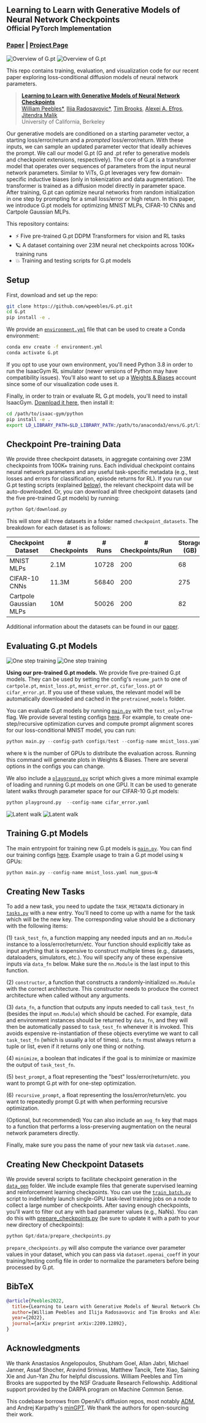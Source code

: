 ## Learning to Learn with Generative Models of Neural Network Checkpoints<br><sub>Official PyTorch Implementation</sub>

### [Paper](http://arxiv.org/abs/2209.12892) | [Project Page](https://www.wpeebles.com/Gpt)

![Overview of G.pt](images/Gpt_lightmode.gif#gh-light-mode-only)
![Overview of G.pt](images/Gpt_darkmode.gif#gh-dark-mode-only)

This repo contains training, evaluation, and visualization code for our recent paper exploring 
loss-conditional diffusion models of neural network parameters. 

> [**Learning to Learn with Generative Models of Neural Network Checkpoints**](https://www.wpeebles.com/Gpt)<br>
> [William Peebles*](https://www.wpeebles.com), [Ilija Radosavovic*](https://people.eecs.berkeley.edu/~ilija/),
> [Tim Brooks](https://www.timothybrooks.com), [Alexei A. Efros](http://people.eecs.berkeley.edu/~efros/), 
> [Jitendra Malik](http://people.eecs.berkeley.edu/~malik/)
> <br>University of California, Berkeley<br>

Our generative models are conditioned on a starting parameter vector, a starting loss/error/return and a 
_prompted_ loss/error/return. With these inputs, we can sample an updated parameter vector that ideally achieves the 
prompt. We call our model G.pt (G and .pt refer to generative models and checkpoint extensions, respectively). The core of 
G.pt is a transformer model that operates over sequences of parameters from the input neural network
parameters. Similar to ViTs, G.pt leverages very few domain-specific inductive biases (only in tokenization and data augmentation). 
The transformer is trained as a diffusion model directly in parameter space. After training, G.pt
can optimize neural networks from random initialization in one step by prompting for a small loss/error or high return. 
In this paper, we introduce G.pt models for optimizing MNIST MLPs, CIFAR-10 CNNs and Cartpole Gaussian MLPs. 

This repository contains:

* ⚡️ Five pre-trained G.pt DDPM Transformers for vision and RL tasks
* 🪐 A dataset containing over 23M neural net checkpoints across 100K+ training runs
* 💥 Training and testing scripts for G.pt models

## Setup

First, download and set up the repo:

```bash
git clone https://github.com/wpeebles/G.pt.git
cd G.pt
pip install -e .
```

We provide an [`environment.yml`](environment.yml) file that can be used to create a Conda environment:

```bash
conda env create -f environment.yml
conda activate G.pt
```

If you opt to use your own environment, you'll need Python 3.8 in order to run the IsaacGym RL simulator (newer versions
of Python may have compatibility issues). You'll also want to set up a [Weights & Biases](https://wandb.ai/site) account 
since some of our visualization code uses it.

Finally, in order to train or evaluate RL G.pt models, you'll need to install IsaacGym. 
[Download it here](https://developer.nvidia.com/isaac-gym), then install it:

```bash
cd /path/to/isaac-gym/python
pip install -e .
export LD_LIBRARY_PATH=$LD_LIBRARY_PATH:/path/to/anaconda3/envs/G.pt/lib
```

## Checkpoint Pre-training Data

We provide three checkpoint datasets, in aggregate containing over 23M checkpoints from 100K+ training runs. Each 
individual checkpoint contains neural network parameters and any useful task-specific metadata (e.g., test losses and 
errors for classification, episode returns for RL). If you run our G.pt testing scripts (explained 
[below](#evaluating-pre-trained-gpt-models)), the relevant checkpoint data will be auto-downloaded. Or, you can 
download all three checkpoint datasets (and the five pre-trained G.pt models) by running:

```python
python Gpt/download.py
```

This will store all three datasets in a folder named `checkpoint_datasets`. The breakdown for each dataset is 
as follows:

| Checkpoint Dataset     | # Checkpoints | # Runs  | # Checkpoints/Run | Storage (GB) |
|------------------------|---------------|---------|-------------------|--------------|
| MNIST MLPs             | 2.1M          | 10728   | 200               | 68           |
| CIFAR-10 CNNs          | 11.3M         | 56840   | 200               | 275          |
| Cartpole Gaussian MLPs | 10M           | 50026   | 200               | 82           | 

Additional information about the datasets can be found in our [paper](http://arxiv.org/abs/2209.12892).

## Evaluating G.pt Models

![One step training](images/cartpole_lightmode.gif#gh-light-mode-only)
![One step training](images/cartpole_darkmode.gif#gh-dark-mode-only)

**Using our pre-trained G.pt models.** We provide five pre-trained G.pt models. They can be used by setting the config's 
`resume_path` to one of `cartpole.pt`, `mnist_loss.pt`, `mnist_error.pt`, `cifar_loss.pt` or `cifar_error.pt`. If you use 
of these values, the relevant model will be automatically downloaded and cached in the `pretrained_models` folder.

You can evaluate G.pt models by running [`main.py`](main.py) with the `test_only=True` flag. We provide several
testing configs [here](configs/test). For example, to create one-step/recursive optimization curves and compute prompt
alignment scores for our loss-conditional MNIST model, you can run:

```python
python main.py --config-path configs/test --config-name mnist_loss.yaml num_gpus=N
```

where `N` is the number of GPUs to distribute the evaluation across. Running this command will generate plots in 
Weights & Biases. There are several options in the configs you can change.

We also include a [`playground.py`](playground.py) script which gives a more minimal example of loading and running 
G.pt models on one GPU. It can be used to generate latent walks through parameter space for our CIFAR-10 G.pt models:

```python
python playground.py  --config-name cifar_error.yaml
```

![Latent walk](images/latent_walk_lightmode.gif#gh-light-mode-only)
![Latent walk](images/latent_walk_darkmode.gif#gh-dark-mode-only)

## Training G.pt Models

The main entrypoint for training new G.pt models is [`main.py`](main.py). You can find our training configs
[here](configs/train). Example usage to train a G.pt model using `N` GPUs:

```python
python main.py --config-name mnist_loss.yaml num_gpus=N
```

## Creating New Tasks

To add a new task, you need to update the `TASK_METADATA` dictionary in [`tasks.py`](Gpt/tasks.py) with a new entry. 
You'll need to come up with a name for the task which will be the new key. The corresponding value should be a 
dictionary with the following items: 

(1) `task_test_fn`, 
a function mapping any needed inputs and an `nn.Module` instance to a loss/error/return/etc. Your function should 
explicitly take as input anything that is expensive to construct multiple times (e.g., datasets, dataloaders, simulators, etc.). 
You will specify any of these expensive inputs via `data_fn` below. Make sure the `nn.Module` is the last input to this function.

(2) `constructor`, a function 
that constructs a randomly-initialized `nn.Module` with the correct architecture. This constructor needs to produce the correct architecture when called without any arguments.

(3) `data_fn`, a function that outputs 
any inputs needed to call `task_test_fn` (besides the input `nn.Module`) which should be cached. For example, data and 
environment instances should be returned by `data_fn`, and they will then be automatically passed to `task_test_fn` whenever
it is invoked. This avoids expensive re-instantiation of these objects everytime we want to call `task_test_fn` (which is usually a lot of times). 
`data_fn` must always return a tuple or list, even if it returns only one thing or nothing.

(4) `minimize`, a boolean that indicates if the goal is to minimize or maximize the output of `task_test_fn`.

(5) `best_prompt`, a float representing the "best" loss/error/return/etc. you want to prompt G.pt with for 
one-step optimization.

(6) `recursive_prompt`, a float representing the loss/error/return/etc. you want to repeatedly prompt G.pt with when 
performing recursive optimization.

(Optional, but recommended) You can also include an `aug_fn` key that maps to a function that performs a loss-preserving 
augmentation on the neural network parameters directly.

Finally, make sure you pass the name of your new task via `dataset.name`.

## Creating New Checkpoint Datasets

We provide several scripts to facilitate checkpoint generation in the [`data_gen`](data_gen) folder. We include example 
files that generate supervised learning and reinforcement learning checkpoints. You can use the
[`train_batch.py`](data_gen/train_batch.py) script to indefinitely launch single-GPU task-level training jobs on a node 
to collect a large number of checkpoints. After saving enough checkpoints, you'll want to filter out any with bad parameter 
values (e.g., NaNs). You can do this with [prepare_checkpoints.py](Gpt/data/prepare_checkpoints.py) (be sure to update 
it with a path to your new directory of checkpoints):

```python
python Gpt/data/prepare_checkpoints.py
```

`prepare_checkpoints.py` will also compute the variance over parameter values in your dataset, which you can pass via 
`dataset.openai_coeff` in your training/testing config file in order to normalize the parameters before being 
processed by G.pt.

## BibTeX

```bibtex
@article{Peebles2022,
  title={Learning to Learn with Generative Models of Neural Network Checkpoints},
  author={William Peebles and Ilija Radosavovic and Tim Brooks and Alexei Efros and Jitendra Malik},
  year={2022},
  journal={arXiv preprint arXiv:2209.12892},
}
```

## Acknowledgments
We thank Anastasios Angelopoulos, Shubham Goel, Allan Jabri, Michael Janner, Assaf Shocher, Aravind Srinivas, 
Matthew Tancik, Tete Xiao, Saining Xie and Jun-Yan Zhu for helpful discussions. William Peebles and Tim Brooks are 
supported by the NSF Graduate Research Fellowship. Additional support provided by the DARPA 
program on Machine Common Sense.

This codebase borrows from OpenAI's diffusion repos, most notably [ADM](https://github.com/openai/guided-diffusion), and 
Andrej Karpathy's [minGPT](https://github.com/karpathy/minGPT). We thank the authors for open-sourcing their work.

